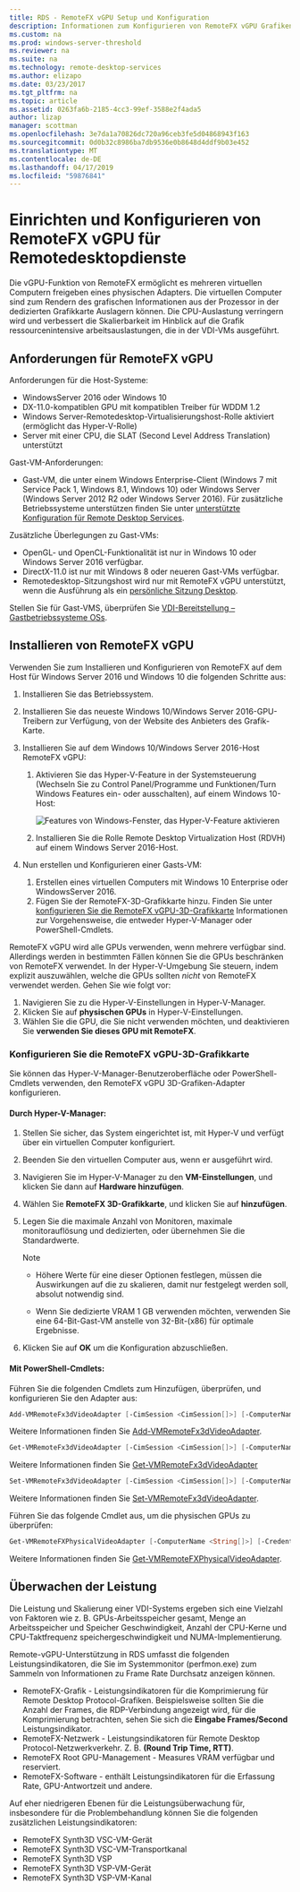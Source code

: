 ```yaml
---
title: RDS - RemoteFX vGPU Setup und Konfiguration
description: Informationen zum Konfigurieren von RemoteFX vGPU Grafiken Virtualisierung zur Planung.
ms.custom: na
ms.prod: windows-server-threshold
ms.reviewer: na
ms.suite: na
ms.technology: remote-desktop-services
ms.author: elizapo
ms.date: 03/23/2017
ms.tgt_pltfrm: na
ms.topic: article
ms.assetid: 0263fa6b-2185-4cc3-99ef-3588e2f4ada5
author: lizap
manager: scottman
ms.openlocfilehash: 3e7da1a70826dc720a96ceb3fe5d04868943f163
ms.sourcegitcommit: 0d0b32c8986ba7db9536e0b8648d4ddf9b03e452
ms.translationtype: MT
ms.contentlocale: de-DE
ms.lasthandoff: 04/17/2019
ms.locfileid: "59876841"
---
```

# <a name="set-up-and-configure-remotefx-vgpu-for-remote-desktop-services"></a>Einrichten und Konfigurieren von RemoteFX vGPU für Remotedesktopdienste


Die vGPU-Funktion von RemoteFX ermöglicht es mehreren virtuellen Computern freigeben eines physischen Adapters. Die virtuellen Computer sind zum Rendern des grafischen Informationen aus der Prozessor in der dedizierten Grafikkarte Auslagern können. Die CPU-Auslastung verringern wird und verbessert die Skalierbarkeit im Hinblick auf die Grafik ressourcenintensive arbeitsauslastungen, die in der VDI-VMs ausgeführt. 

## <a name="remotefx-vgpu-requirements"></a>Anforderungen für RemoteFX vGPU

Anforderungen für die Host-Systeme: 

- WindowsServer 2016 oder Windows 10
- DX-11.0-kompatiblen GPU mit kompatiblen Treiber für WDDM 1.2 
- Windows Server-Remotedesktop-Virtualisierungshost-Rolle aktiviert (ermöglicht das Hyper-V-Rolle) 
- Server mit einer CPU, die SLAT (Second Level Address Translation) unterstützt 

Gast-VM-Anforderungen:

- Gast-VM, die unter einem Windows Enterprise-Client (Windows 7 mit Service Pack 1, Windows 8.1, Windows 10) oder Windows Server (Windows Server 2012 R2 oder Windows Server 2016). Für zusätzliche Betriebssysteme unterstützen finden Sie unter [unterstützte Konfiguration für Remote Desktop Services](rds-supported-config.md).

Zusätzliche Überlegungen zu Gast-VMs:

- OpenGL- und OpenCL-Funktionalität ist nur in Windows 10 oder Windows Server 2016 verfügbar.  
- DirectX-11.0 ist nur mit Windows 8 oder neueren Gast-VMs verfügbar. 
- Remotedesktop-Sitzungshost wird nur mit RemoteFX vGPU unterstützt, wenn die Ausführung als ein [persönliche Sitzung Desktop](rds-personal-session-desktops.md).

Stellen Sie für Gast-VMS, überprüfen Sie [VDI-Bereitstellung – Gastbetriebssysteme OSs](rds-supported-config.md#vdi-deployment--supported-guest-oss).

## <a name="install-remotefx-vgpu"></a>Installieren von RemoteFX vGPU

Verwenden Sie zum Installieren und Konfigurieren von RemoteFX auf dem Host für Windows Server 2016 und Windows 10 die folgenden Schritte aus:

1. Installieren Sie das Betriebssystem.
2. Installieren Sie das neueste Windows 10/Windows Server 2016-GPU-Treibern zur Verfügung, von der Website des Anbieters des Grafik-Karte.
3. Installieren Sie auf dem Windows 10/Windows Server 2016-Host RemoteFX vGPU:
   1. Aktivieren Sie das Hyper-V-Feature in der Systemsteuerung (Wechseln Sie zu Control Panel/Programme und Funktionen/Turn Windows Features ein- oder ausschalten), auf einem Windows 10-Host:

      ![Features von Windows-Fenster, das Hyper-V-Feature aktivieren](media/rds-hyperv-settings.png)

   2. Installieren Sie die Rolle Remote Desktop Virtualization Host (RDVH) auf einem Windows Server 2016-Host.
   

4. Nun erstellen und Konfigurieren einer Gasts-VM:
   1. Erstellen eines virtuellen Computers mit Windows 10 Enterprise oder WindowsServer 2016.
   2. Fügen Sie der RemoteFX-3D-Grafikkarte hinzu. Finden Sie unter [konfigurieren Sie die RemoteFX vGPU-3D-Grafikkarte](#configure-the-remotefx-vgpu-3d-adapter) Informationen zur Vorgehensweise, die entweder Hyper-V-Manager oder PowerShell-Cmdlets. 

RemoteFX vGPU wird alle GPUs verwenden, wenn mehrere verfügbar sind. Allerdings werden in bestimmten Fällen können Sie die GPUs beschränken von RemoteFX verwendet. In der Hyper-V-Umgebung Sie steuern, indem explizit auszuwählen, welche die GPUs sollten *nicht* von RemoteFX verwendet werden. Gehen Sie wie folgt vor: 

   1. Navigieren Sie zu die Hyper-V-Einstellungen in Hyper-V-Manager.
   2. Klicken Sie auf **physischen GPUs** in Hyper-V-Einstellungen.
   3. Wählen Sie die GPU, die Sie nicht verwenden möchten, und deaktivieren Sie **verwenden Sie dieses GPU mit RemoteFX**.


### <a name="configure-the-remotefx-vgpu-3d-adapter"></a>Konfigurieren Sie die RemoteFX vGPU-3D-Grafikkarte
Sie können das Hyper-V-Manager-Benutzeroberfläche oder PowerShell-Cmdlets verwenden, den RemoteFX vGPU 3D-Grafiken-Adapter konfigurieren. 

#### <a name="through-hyper-v-manager"></a>Durch Hyper-V-Manager:

1. Stellen Sie sicher, das System eingerichtet ist, mit Hyper-V und verfügt über ein virtuellen Computer konfiguriert.  
2. Beenden Sie den virtuellen Computer aus, wenn er ausgeführt wird. 
3. Navigieren Sie im Hyper-V-Manager zu den **VM-Einstellungen**, und klicken Sie dann auf **Hardware hinzufügen**.
4. Wählen Sie **RemoteFX 3D-Grafikkarte**, und klicken Sie auf **hinzufügen**. 
5. Legen Sie die maximale Anzahl von Monitoren, maximale monitorauflösung und dedizierten, oder übernehmen Sie die Standardwerte.

   > [!NOTE]
   > - Höhere Werte für eine dieser Optionen festlegen, müssen die Auswirkungen auf die zu skalieren, damit nur festgelegt werden soll, absolut notwendig sind.
   >
   > - Wenn Sie dedizierte VRAM 1 GB verwenden möchten, verwenden Sie eine 64-Bit-Gast-VM anstelle von 32-Bit-(x86) für optimale Ergebnisse.
6. Klicken Sie auf **OK** um die Konfiguration abzuschließen.

#### <a name="with-powershell-cmdlets"></a>Mit PowerShell-Cmdlets:

Führen Sie die folgenden Cmdlets zum Hinzufügen, überprüfen, und konfigurieren Sie den Adapter aus: 

```powershell
Add-VMRemoteFx3dVideoAdapter [-CimSession <CimSession[]>] [-ComputerName <String[]>] [-Credential <PSCredential[]>] [-VMName] <String[]> [-Passthru] [-WhatIf] [-Confirm] [<CommonParameters>]
```

Weitere Informationen finden Sie [Add-VMRemoteFx3dVideoAdapter](https://technet.microsoft.com/itpro/powershell/windows/hyper-v/add-vmremotefx3dvideoadapter).

```powershell
Get-VMRemoteFx3dVideoAdapter [-CimSession <CimSession[]>] [-ComputerName <String[]>]  [-Credential <PSCredential[]>] [-VMName] <String[]> [<CommonParameters>]
```

Weitere Informationen finden Sie [Get-VMRemoteFx3dVideoAdapter](https://technet.microsoft.com/itpro/powershell/windows/hyper-v/get-vmremotefx3dvideoadapter)

```powershell
Set-VMRemoteFx3dVideoAdapter [-CimSession <CimSession[]>] [-ComputerName <String[]>] [-Credential <PSCredential[]>] [-VMName] <String[]> [[-MonitorCount] <Byte>] [[-MaximumResolution] <String>] [[-VRAMSizeBytes] <UInt64>] [-Passthru] [-WhatIf] [-Confirm] [<CommonParameters>]
```

Weitere Informationen finden Sie [Set-VMRemoteFx3dVideoAdapter](https://technet.microsoft.com/itpro/powershell/windows/hyper-v/set-vmremotefx3dvideoadapter).

Führen Sie das folgende Cmdlet aus, um die physischen GPUs zu überprüfen:

```powershell
Get-VMRemoteFXPhysicalVideoAdapter [-ComputerName <String[]>] [-Credential <PSCredential[]>] [[-Name] <String[]>] [<CommonParameters>]  
```

Weitere Informationen finden Sie [Get-VMRemoteFXPhysicalVideoAdapter](https://technet.microsoft.com/itpro/powershell/windows/hyper-v/get-vmremotefxphysicalvideoadapter).

## <a name="monitor-performance"></a>Überwachen der Leistung

Die Leistung und Skalierung einer VDI-Systems ergeben sich eine Vielzahl von Faktoren wie z. B. GPUs-Arbeitsspeicher gesamt, Menge an Arbeitsspeicher und Speicher Geschwindigkeit, Anzahl der CPU-Kerne und CPU-Taktfrequenz speichergeschwindigkeit und NUMA-Implementierung.

Remote-vGPU-Unterstützung in RDS umfasst die folgenden Leistungsindikatoren, die Sie im Systemmonitor (perfmon.exe) zum Sammeln von Informationen zu Frame Rate Durchsatz anzeigen können.

- RemoteFX-Grafik - Leistungsindikatoren für die Komprimierung für Remote Desktop Protocol-Grafiken. Beispielsweise sollten Sie die Anzahl der Frames, die RDP-Verbindung angezeigt wird, für die Komprimierung betrachten, sehen Sie sich die **Eingabe Frames/Second** Leistungsindikator.
- RemoteFX-Netzwerk - Leistungsindikatoren für Remote Desktop Protocol-Netzwerkverkehr. Z. B. **(Round Trip Time, RTT)**.
- RemoteFX Root GPU-Management - Measures VRAM verfügbar und reserviert.
- RemoteFX-Software - enthält Leistungsindikatoren für die Erfassung Rate, GPU-Antwortzeit und andere.

Auf eher niedrigeren Ebenen für die Leistungsüberwachung für, insbesondere für die Problembehandlung können Sie die folgenden zusätzlichen Leistungsindikatoren:

- RemoteFX Synth3D VSC-VM-Gerät 
- RemoteFX Synth3D VSC-VM-Transportkanal 
- RemoteFX Synth3D VSP 
- RemoteFX Synth3D VSP-VM-Gerät 
- RemoteFX Synth3D VSP-VM-Kanal
